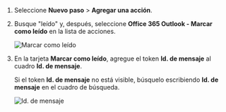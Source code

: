 1. Seleccione **Nuevo paso** > **Agregar una acción**.
2. Busque "leído" y, después, seleccione **Office 365 Outlook - Marcar como leído** en la lista de acciones.
   
    ![Marcar como leído](media/email-triggers/email-triggers-5.png)
3. En la tarjeta **Marcar como leído**, agregue el token **Id. de mensaje** al cuadro **Id. de mensaje**.
   
     Si el token **Id. de mensaje** no está visible, búsquelo escribiendo **Id. de mensaje** en el cuadro de búsqueda.
   
    ![Id. de mensaje](media/email-triggers/email-triggers-6.png)

